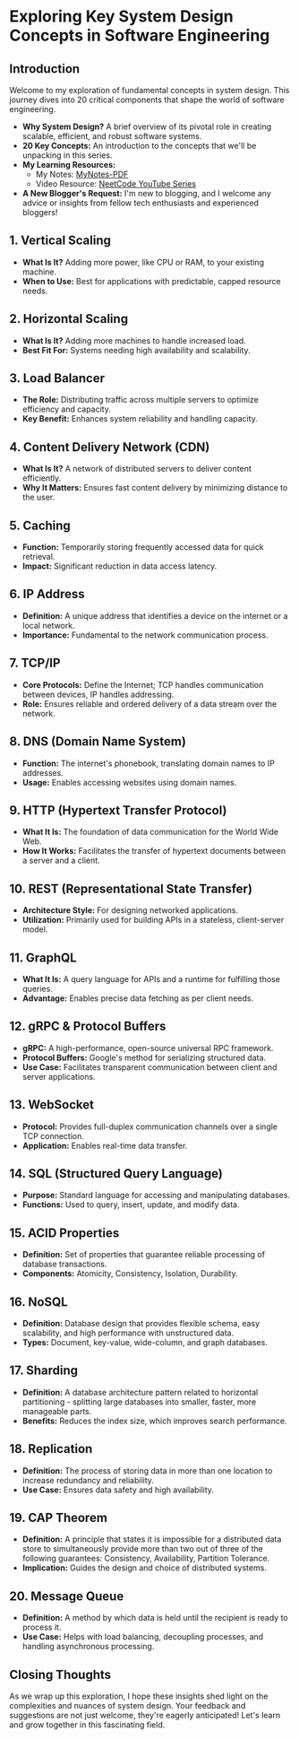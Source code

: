 # Exploring Key System Design Concepts in Software Engineering

## Introduction
Welcome to my exploration of fundamental concepts in system design. This journey dives into 20 critical components that shape the world of software engineering.

- **Why System Design?** A brief overview of its pivotal role in creating scalable, efficient, and robust software systems.
- **20 Key Concepts:** An introduction to the concepts that we'll be unpacking in this series.
- **My Learning Resources:**
  - My Notes: [MyNotes-PDF](https://github.com/Kernel-rb/CSLearningToolkit/blob/main/02--System-Design/Systeme-Design-Note-1.pdf)
  - Video Resource: [NeetCode YouTube Series](https://www.youtube.com/watch?v=i53Gi_K3o7I&list=PLot-Xpze53le35rQuIbRET3YwEtrcJfdt)
- **A New Blogger's Request:** I'm new to blogging, and I welcome any advice or insights from fellow tech enthusiasts and experienced bloggers!

## 1. Vertical Scaling
- **What Is It?** Adding more power, like CPU or RAM, to your existing machine.
- **When to Use:** Best for applications with predictable, capped resource needs.

## 2. Horizontal Scaling
- **What Is It?** Adding more machines to handle increased load.
- **Best Fit For:** Systems needing high availability and scalability.

## 3. Load Balancer
- **The Role:** Distributing traffic across multiple servers to optimize efficiency and capacity.
- **Key Benefit:** Enhances system reliability and handling capacity.

## 4. Content Delivery Network (CDN)
- **What Is It?** A network of distributed servers to deliver content efficiently.
- **Why It Matters:** Ensures fast content delivery by minimizing distance to the user.

## 5. Caching
- **Function:** Temporarily storing frequently accessed data for quick retrieval.
- **Impact:** Significant reduction in data access latency.

## 6. IP Address
- **Definition:** A unique address that identifies a device on the internet or a local network.
- **Importance:** Fundamental to the network communication process.

## 7. TCP/IP
- **Core Protocols:** Define the Internet; TCP handles communication between devices, IP handles addressing.
- **Role:** Ensures reliable and ordered delivery of a data stream over the network.

## 8. DNS (Domain Name System)
- **Function:** The internet's phonebook, translating domain names to IP addresses.
- **Usage:** Enables accessing websites using domain names.

## 9. HTTP (Hypertext Transfer Protocol)
- **What It Is:** The foundation of data communication for the World Wide Web.
- **How It Works:** Facilitates the transfer of hypertext documents between a server and a client.

## 10. REST (Representational State Transfer)
- **Architecture Style:** For designing networked applications.
- **Utilization:** Primarily used for building APIs in a stateless, client-server model.

## 11. GraphQL
- **What It Is:** A query language for APIs and a runtime for fulfilling those queries.
- **Advantage:** Enables precise data fetching as per client needs.

## 12. gRPC & Protocol Buffers
- **gRPC:** A high-performance, open-source universal RPC framework.
- **Protocol Buffers:** Google's method for serializing structured data.
- **Use Case:** Facilitates transparent communication between client and server applications.

## 13. WebSocket
- **Protocol:** Provides full-duplex communication channels over a single TCP connection.
- **Application:** Enables real-time data transfer.

## 14. SQL (Structured Query Language)
- **Purpose:** Standard language for accessing and manipulating databases.
- **Functions:** Used to query, insert, update, and modify data.

## 15. ACID Properties
- **Definition:** Set of properties that guarantee reliable processing of database transactions.
- **Components:** Atomicity, Consistency, Isolation, Durability.

## 16. NoSQL
- **Definition:** Database design that provides flexible schema, easy scalability, and high performance with unstructured data.
- **Types:** Document, key-value, wide-column, and graph databases.

## 17. Sharding
- **Definition:** A database architecture pattern related to horizontal partitioning - splitting large databases into smaller, faster, more manageable parts.
- **Benefits:** Reduces the index size, which improves search performance.

## 18. Replication
- **Definition:** The process of storing data in more than one location to increase redundancy and reliability.
- **Use Case:** Ensures data safety and high availability.

## 19. CAP Theorem
- **Definition:** A principle that states it is impossible for a distributed data store to simultaneously provide more than two out of three of the following guarantees: Consistency, Availability, Partition Tolerance.
- **Implication:** Guides the design and choice of distributed systems.

## 20. Message Queue
- **Definition:** A method by which data is held until the recipient is ready to process it.
- **Use Case:** Helps with load balancing, decoupling processes, and handling asynchronous processing.

## Closing Thoughts
As we wrap up this exploration, I hope these insights shed light on the complexities and nuances of system design. Your feedback and suggestions are not just welcome, they're eagerly anticipated! Let's learn and grow together in this fascinating field.
